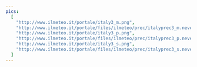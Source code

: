 ```yaml
---
pics:
  [
    "http://www.ilmeteo.it/portale/italy3_m.png",
    "http://www.ilmeteo.it/portale/files/ilmeteo/prec/italyprec3_m.neve.png",
    "http://www.ilmeteo.it/portale/italy3_p.png",
    "http://www.ilmeteo.it/portale/files/ilmeteo/prec/italyprec3_p.neve.png",
    "http://www.ilmeteo.it/portale/italy3_s.png",
    "http://www.ilmeteo.it/portale/files/ilmeteo/prec/italyprec3_s.neve.png",
  ]
---
```

